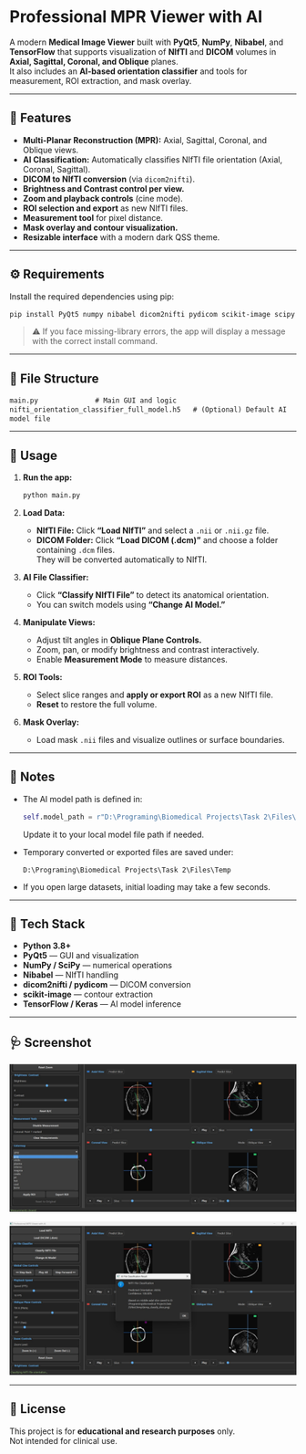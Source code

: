 # Professional MPR Viewer with AI

A modern **Medical Image Viewer** built with **PyQt5**, **NumPy**, **Nibabel**, and **TensorFlow** that supports visualization of **NIfTI** and **DICOM** volumes in **Axial, Sagittal, Coronal, and Oblique** planes.  
It also includes an **AI-based orientation classifier** and tools for measurement, ROI extraction, and mask overlay.

---

## 🧠 Features

- **Multi-Planar Reconstruction (MPR):** Axial, Sagittal, Coronal, and Oblique views.  
- **AI Classification:** Automatically classifies NIfTI file orientation (Axial, Coronal, Sagittal).  
- **DICOM to NIfTI conversion** (via `dicom2nifti`).  
- **Brightness and Contrast control per view.**  
- **Zoom and playback controls** (cine mode).  
- **ROI selection and export** as new NIfTI files.  
- **Measurement tool** for pixel distance.  
- **Mask overlay and contour visualization.**  
- **Resizable interface** with a modern dark QSS theme.

---

## ⚙️ Requirements

Install the required dependencies using pip:

```bash
pip install PyQt5 numpy nibabel dicom2nifti pydicom scikit-image scipy tensorflow matplotlib
```

> ⚠️ If you face missing-library errors, the app will display a message with the correct install command.

---

## 📁 File Structure

```
main.py              # Main GUI and logic
nifti_orientation_classifier_full_model.h5   # (Optional) Default AI model file
```

---

## 🚀 Usage

1. **Run the app:**

   ```bash
   python main.py
   ```

2. **Load Data:**
   - **NIfTI File:** Click **“Load NIfTI”** and select a `.nii` or `.nii.gz` file.
   - **DICOM Folder:** Click **“Load DICOM (.dcm)”** and choose a folder containing `.dcm` files.  
     They will be converted automatically to NIfTI.

3. **AI File Classifier:**
   - Click **“Classify NIfTI File”** to detect its anatomical orientation.
   - You can switch models using **“Change AI Model.”**

4. **Manipulate Views:**
   - Adjust tilt angles in **Oblique Plane Controls.**
   - Zoom, pan, or modify brightness and contrast interactively.
   - Enable **Measurement Mode** to measure distances.

5. **ROI Tools:**
   - Select slice ranges and **apply or export ROI** as a new NIfTI file.
   - **Reset** to restore the full volume.

6. **Mask Overlay:**
   - Load mask `.nii` files and visualize outlines or surface boundaries.

---

## 🧩 Notes

- The AI model path is defined in:
  ```python
  self.model_path = r"D:\Programing\Biomedical Projects\Task 2\Files\Ai Model Weight\nifti_orientation_classifier_full_model.h5"
  ```
  Update it to your local model file path if needed.

- Temporary converted or exported files are saved under:
  ```
  D:\Programing\Biomedical Projects\Task 2\Files\Temp
  ```

- If you open large datasets, initial loading may take a few seconds.

---

## 🧰 Tech Stack

- **Python 3.8+**
- **PyQt5** — GUI and visualization
- **NumPy / SciPy** — numerical operations
- **Nibabel** — NIfTI handling
- **dicom2nifti / pydicom** — DICOM conversion
- **scikit-image** — contour extraction
- **TensorFlow / Keras** — AI model inference

---

## 🩺 Screenshot

   <p align="center">
     <img src="assets/IMG-20251021-WA0042.jpg" alt="Load NIfTI" width="640">
   </p>
   <p align="center">
     <img src="assets/IMG-20251021-WA0043.jpg" alt="Load NIfTI" width="640">
   </p>

---

## 📜 License

This project is for **educational and research purposes** only.  
Not intended for clinical use.
